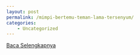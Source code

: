 ```yaml
---
layout: post
permalink: /mimpi-bertemu-teman-lama-tersenyum/
categories:
    - Uncategorized
---
```


[Baca Selengkapnya](/04)